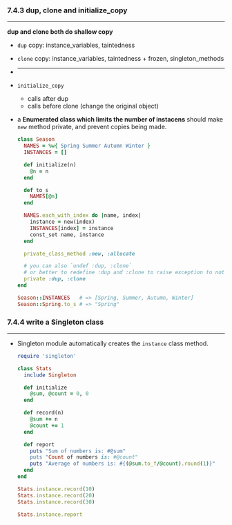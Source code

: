 ### 7.4.3 dup, clone and initialize_copy
- - -

**dup and clone both do shallow copy**

* `dup` copy: instance_variables, taintedness
* `clone` copy: instance_variables, taintedness + frozen, singleton_methods 
* - - - - - - - - -
* `initialize_copy`
  - calls after dup
  - calls before clone (change the original object)

* a **Enumerated class which limits the number of instacens** should make `new` method private, and prevent copies being made.

    ```ruby
    class Season
      NAMES = %w{ Spring Summer Autumn Winter }
      INSTANCES = []

      def initialize(n)
        @n = n
      end

      def to_s
        NAMES[@n]
      end

      NAMES.each_with_index do |name, index|
        instance = new(index)
        INSTANCES[index] = instance
        const_set name, instance
      end

      private_class_method :new, :allocate

      # you can also `undef :dup, :clone`
      # or better to redefine :dup and :clone to raise exception to notify users
      private :dup, :clone
    end

    Season::INSTANCES   # => [Spring, Summer, Autumn, Winter]
    Season::Spring.to_s # => "Spring"
    ```

### 7.4.4 write a Singleton class
- - -

* Singleton module automatically creates the `instance` class method.

    ```ruby
    require 'singleton'

    class Stats
      include Singleton

      def initialize
        @sum, @count = 0, 0
      end

      def record(n)
        @sum += n
        @count += 1
      end

      def report
        puts "Sum of numbers is: #@sum"
        puts "Count of numbers is: #@count"
        puts "Average of numbers is: #{(@sum.to_f/@count).round(1)}"
      end
    end

    Stats.instance.record(10)
    Stats.instance.record(20)
    Stats.instance.record(30)

    Stats.instance.report
    ```



